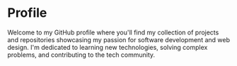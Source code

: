 # Profile
Welcome to my GitHub profile where you'll find my collection of projects and repositories showcasing my passion for software development and web design. I'm dedicated to learning new technologies, solving complex problems, and contributing to the tech community.
